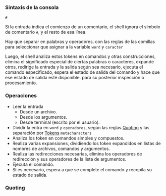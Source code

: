 
### Sintaxis de la consola

`#`

Si la entrada indica el comienzo de un comentario, el shell ignora el símbolo de comentario `#`, y el resto de esa línea.

Hay que separar en palabras y operadores. con las reglas de las comillas para seleccionar que asignar a la variable `word` y `caracter`

Luego, el shell analiza estos tokens en comandos y otras construcciones, elimina el significado especial de ciertas palabras o caracteres, expande otros, redirige la entrada y la salida según sea necesario, ejecuta el comando especificado, espera el estado de salida del comando y hace que ese estado de salida esté disponible. para su posterior inspección o procesamiento.

### Operaciones

- Leer la entrada
	- Desde un archivo.
	- Desde los argumentos.
	- Desde terminal (escrito por el usuario).
- Dividir la entra en `word` y `operadores`, según las reglas [Quoting](#Quoting) y las separación por [Tokens](#Tokens) `metacharacters`
- Analiza los token en comandos simples y compuestos.
- Realiza varias expansiones, dividiendo los token expandidos en listas de nombres de archivos, comandos y argumentos.
- Realiza las redirecciones necesarias, elimina los operadores de redirección y sus operadores de la lista de argumentos.
- Ejecuta el comando.
- Si es necesario, espera a que se complete el comando y recopila su estado de salida.

### Quoting